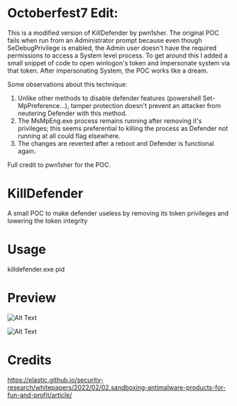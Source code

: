 # Octoberfest7 Edit:
This is a modified version of KillDefender by pwn1sher.  The original POC fails when run from an Administrator prompt because even though SeDebugPrivilege is enabled, the Admin user doesn't have the required permissions to access a System level process.  To get around this I added a small snippet of code to open winlogon's token and impersonate system via that token.  After impersonating System, the POC works like a dream.

Some observations about this technique:
1) Unlike other methods to disable defender features (powershell Set-MpPreference...), tamper protection doesn't prevent an attacker from neutering Defender with this method.
2) The MsMpEng.exe process remains running after removing it's privileges; this seems preferential to killing the process as Defender not running at all could flag elsewhere.
3) The changes are reverted after a reboot and Defender is functional again.

Full credit to pwn1sher for the POC.  

# KillDefender
A small POC to make defender useless by removing its token privileges and lowering the token integrity  

# Usage

killdefender.exe pid

# Preview 

![Alt Text](poc.PNG)

![Alt Text](POC2.PNG)

# Credits
 https://elastic.github.io/security-research/whitepapers/2022/02/02.sandboxing-antimalware-products-for-fun-and-profit/article/
